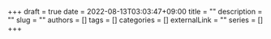 +++ 
draft = true
date = 2022-08-13T03:03:47+09:00
title = ""
description = ""
slug = ""
authors = []
tags = []
categories = []
externalLink = ""
series = []
+++
